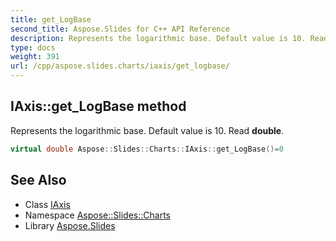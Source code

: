 ```yaml
---
title: get_LogBase
second_title: Aspose.Slides for C++ API Reference
description: Represents the logarithmic base. Default value is 10. Read double.
type: docs
weight: 391
url: /cpp/aspose.slides.charts/iaxis/get_logbase/
---
```

## IAxis::get_LogBase method


Represents the logarithmic base. Default value is 10. Read **double**.

```cpp
virtual double Aspose::Slides::Charts::IAxis::get_LogBase()=0
```

## See Also

* Class [IAxis](../)
* Namespace [Aspose::Slides::Charts](../../)
* Library [Aspose.Slides](../../../)
